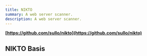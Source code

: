 ```yaml
---
title: NIKTO
summary: A web server scanner.
description: A web server scanner.
---
```


**[https://github.com/sullo/nikto](https://github.com/sullo/nikto)**

## NIKTO Basis


